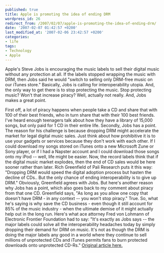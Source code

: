 ```yaml
---
published: true
title: Apple is promoting the idea of ending DRM
wordpress_id: 26
redirect_from: /2007/02/07/apple-is-promoting-the-idea-of-ending-drm/
date: '2007-02-07 01:42:57 +0200'
last_modified_at: '2007-02-06 23:42:57 +0200'
categories:
- life
tags:
- Technology
- Apple
---
```

Apple's Steve Jobs is encouraging the music labels to sell their digital music without any protection at all. If the labels stopped wrapping the music with DRM, then Jobs said he would "switch to selling only DRM-free music on our iTunes store."
Basically, Jobs is calling for interoperability utopia. And, the only way to get there is to stop protecting the music.
Stop protecting music? Won't that increase piracy? Well, actually not really. And, Jobs makes a great point.
<!--more-->
First off, a lot of piracy happens when people take a CD and share that with 100 of their best friends, who in turn share that with their 100 best friends. I've heard enough teenagers talk about how they have a library of 15,000 songs, but only paid for 1 CD in their entire life. 
Secondly, Jobs has a point. The reason for his challenge is because dropping DRM might accelerate the market for legal digital music sales. Just think about how prohibitive it is to use your gadgets or services because they don't work with each other. If I could download my songs stored on iTunes onto a new Microsoft Zune or Sony player, or if I had a Napster account and I could download those songs onto my iPod -- well, life might be easier.
Now, the record labels think that if the digital music market explodes, then the end of CD sales would be here sooner rather than later. Rich Greenfield of Pali Research puts it this way:  "Dropping DRM would speed the digital adoption process but hasten the decline of CDs.. But the only chance of ending interoperability is to give up DRM."
Obviously, Greenfield agrees with Jobs. But here's another reason why Jobs has a point, which also goes back to my comment about piracy from that one CD. Greenfield says, "As long as you allow one copy that doesn't have DRM - in any context -- you won't stop piracy." True. So, what he's saying is why save the CD business - even though it still account for 85% of the music industry - when the ultimate demise of it might actually help out in the long run.
Here's what ace attorney Fred von Lohmann of Electronic Frontier Foundation had to say:
"It's exactly as Jobs says -- the major labels could solve all the interoperability headaches today by simply dropping their demand for DRM on music. It's not as though the DRM is doing the major labels any good in a world where they continue to sell millions of unprotected CDs and iTunes permits fans to burn protected downloads onto unprotected CD-Rs."
<a href="http://blogs.marketwatch.com/bambi/2007/02/apples_jobs_has.html">Original article here.</a>
